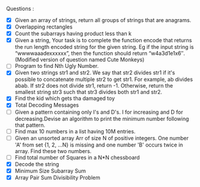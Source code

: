 Questions :

- [x] Given an array of strings, return all groups of strings that are anagrams.
- [x] Overlapping rectangles
- [x] Count the subarrays having product less than k
- [x] Given a string, Your task is to  complete the function encode that returns the run length encoded string for the given string. Eg if the input string is “wwwwaaadexxxxxx”, then the function should return “w4a3d1e1x6″.(Modified version of question named Cute Monkeys)
- [ ] Program to find Nth Ugly Number.
- [x] Given two strings str1 and str2. We say that str2 divides str1 if it's possible to concatenate multiple str2 to get str1. For example, ab divides abab. If str2 does not divide str1, return -1. Otherwise, return the smallest string str3 such that str3 divides both str1 and str2.
- [x] Find the kid which gets tha damaged toy
- [x] Total Decoding Messages 
- [ ] Given a pattern containing only I's and D's. I for increasing and D for decreasing.Devise an algorithm to print the minimum number following that pattern.
- [ ] Find max 10 numbers in a list having 10M entries.
- [ ] Given an unsorted array Arr of size N of positive integers. One number 'A' from set {1, 2, …N} is missing and one number 'B' occurs twice in array. Find these two numbers.
- [ ] Find total number of Squares in a N*N chessboard
- [x] Decode the string
- [x] Minimum Size Subarray Sum
- [x] Array Pair Sum Divisibility Problem
